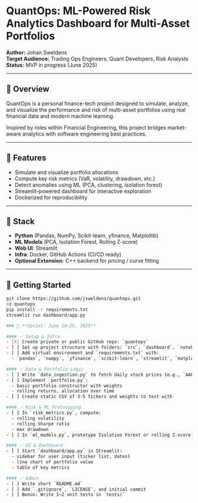 # QuantOps: ML-Powered Risk Analytics Dashboard for Multi-Asset Portfolios

**Author:** Johan Sweldens  
**Target Audience:** Trading Ops Engineers, Quant Developers, Risk Analysts  
**Status:** MVP in progress (June 2025)

---

## 🧠 Overview

QuantOps is a personal finance-tech project designed to simulate, analyze, and visualize the performance and risk of multi-asset portfolios using real financial data and modern machine learning.

Inspired by roles within Financial Engineering, this project bridges market-aware analytics with software engineering best practices.

---

## 🎯 Features

- Simulate and visualize portfolio allocations
- Compute key risk metrics (VaR, volatility, drawdown, etc.)
- Detect anomalies using ML (PCA, clustering, isolation forest)
- Streamlit-powered dashboard for interactive exploration
- Dockerized for reproducibility

---

## 🧱 Stack

- **Python** (Pandas, NumPy, Scikit-learn, yfinance, Matplotlib)
- **ML Models** (PCA, Isolation Forest, Rolling Z-score)
- **Web UI**: Streamlit
- **Infra**: Docker, GitHub Actions (CI/CD ready)
- **Optional Extension**: C++ backend for pricing / curve fitting

---

## 🚀 Getting Started

```bash
git clone https://github.com/jsweldens/quantops.git
cd quantops
pip install -r requirements.txt
streamlit run dashboard/app.py

### 📅 **Sprint: June 18–25, 2025**

#### ✅ Setup & Infra
- [X] Create private or public GitHub repo: `quantops`
- [ ] Set up project structure with folders: `src`, `dashboard`, `notebooks`
- [ ] Add virtual environment and `requirements.txt` with:
  - `pandas`, `numpy`, `yfinance`, `scikit-learn`, `streamlit`, `matplotlib`

#### ✅ Data & Portfolio Logic
- [ ] Write `data_ingestion.py` to fetch daily stock prices (e.g., `AAPL`, `SPY`, `MSFT`)
- [ ] Implement `portfolio.py`:
  - basic portfolio constructor with weights
  - rolling returns, allocation over time
- [ ] Create static CSV of 3-5 tickers and weights to test with

#### ✅ Risk & ML Prototyping
- [ ] In `risk_metrics.py`, compute:
  - rolling volatility
  - rolling Sharpe ratio
  - max drawdown
- [ ] In `ml_models.py`, prototype Isolation Forest or rolling Z-score

#### ✅ UI & Dashboard
- [ ] Start `dashboard/app.py` in Streamlit:
  - sidebar for user input (ticker list, dates)
  - line chart of portfolio value
  - table of key metrics

#### ✅ Admin
- [ ] Write short `README.md`
- [ ] Add `.gitignore`, `LICENSE`, and initial commit
- [ ] Bonus: Write 1–2 unit tests in `tests/`
